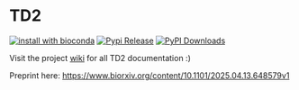 # TD2

[![install with bioconda](https://img.shields.io/badge/install%20with-bioconda-brightgreen.svg?style=flat)](http://bioconda.github.io/recipes/td2/README.html)
[![Pypi Release](https://badge.fury.io/py/td2.svg)](https://pypi.org/project/td2/)
[![PyPI Downloads](https://static.pepy.tech/badge/td2)](https://pepy.tech/projects/td2)

Visit the project [wiki](https://github.com/Markusjsommer/TD2/wiki) for all TD2 documentation :)

Preprint here: https://www.biorxiv.org/content/10.1101/2025.04.13.648579v1
